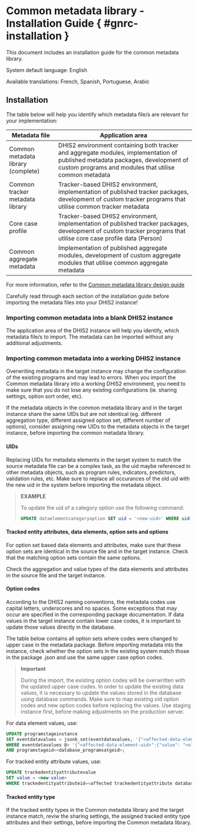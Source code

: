 # Common metadata library - Installation Guide { #gnrc-installation }

This document includes an installation guide for the common metadata library.

System default language: English

Available translations: French, Spanish, Portuguese, Arabic

## Installation

The table below will help you identify which metadata file/s are relevant for your implementation:

| Metadata file                      | Application area |
|------------------------------------|------------------|
| Common metadata library (complete) | DHIS2 environment containing both tracker and aggregate modules, implementation of published metadata packages, development of custom programs and modules that utilise common metadata |
| Common tracker metadata library    | Tracker-based DHIS2 environment, implementation of published tracker packages, development of custom tracker programs that utilise common tracker metadata |
| Core case profile                  | Tracker-based DHIS2 environment, implementation of published tracker packages, development of custom tracker programs that utilise core case profile data (Person) |
| Common aggregate metadata          | Implementation of published aggregate modules, development of custom aggregate modules that utilise common aggregate metadata |

For more information, refer to the [Common metadata library design guide](#common-metadata-library)

Carefully read through each section of the installation guide before importing the metadata files into your DHIS2 instance!

### Importing common metadata into a blank DHIS2 instance

The application area of the DHIS2 instance will help you identify, which metadata file/s to import. The metadata can be imported without any additional adjustments.

### Importing common metadata into a working DHIS2 instance

Overwriting metadata in the target instance may change the configuration of the existing programs and may lead to errors. When you import the Common metadata library into a working DHIS2 environment, you need to make sure that you do not lose any existing configurations (ie. sharing settings, option sort order, etc).

If the metadata objects in the common metadata library and in the target instance share the same UIDs but are not identical (eg. different aggregation type, different assigned option set, different number of options), consider assigning new UIDs to the metadata objects in the target instance, before importing the common metadata library.

#### UIDs

Replacing UIDs for metadata elements in the target system to match the source metadata file can be a complex task, as the uid maybe referenced in other metadata objects, such as program rules, indicators, predictors, validation rules, etc.
Make sure to replace all occurances of the old uid with the new uid in the system before importing the metadata object.

> **EXAMPLE**
>
> To update the uid of a category option use the following command:
>
> ```SQL
> UPDATE dataelementcategoryoption SET uid = '<new-uid>' WHERE uid = '<old-uid>';
> ```

#### Tracked entity attributes, data elements, option sets and options

For option set based data elements and attributes, make sure that these option sets are identical in the source file and in the target instance.
Check that the matching option sets contain the same options.

Check the aggregation and value types of the data elements and attributes in the source file and the target instance.

#### Option codes

According to the DHIS2 naming conventions, the metadata codes use capital letters, underscores and no spaces. Some exceptions that may occur are specified in the corresponding package documentation. If data values in the target instance contain lower case codes, it is important to update those values directly in the database.

The table below contains all option sets where codes were changed to upper case in the metadata package. Before importing metadata into the instance, check whether the option sets in the existing system match those in the package .json and use the same upper case option codes.

> **Important**
>
> During the import, the existing option codes will be overwritten with the updated upper case codes.
> In order to update the existing data values, it is necessary to update the values stored in the database using database commands.
> Make sure to map existing old option codes and new option codes before replacing the values. Use staging instance first, before making adjustments on the production server.

For data element values, use:

```SQL
UPDATE programstageinstance
SET eventdatavalues = jsonb_set(eventdatavalues, '{"<affected-data-element-uid>","value"}', '"<new-value>"')
WHERE eventdatavalues @> '{"<affected-data-element-uid>":{"value": "<old-value>"}}'::jsonb
AND programstageid=<database_programsatgeid>;
```

For tracked entity attribute values, use:

```SQL
UPDATE trackedentityattributevalue
SET value = <new-value>
WHERE trackedentityattributeid=<affected trackedentityattribute database_id> AND value=<old-value>;
```

#### Tracked entity type

If the tracked entity types in the Common metadata library and the target instance match, reviw the sharing settings, the assigned tracked entity type attributes and their settings, before importing the Common metadata library.
